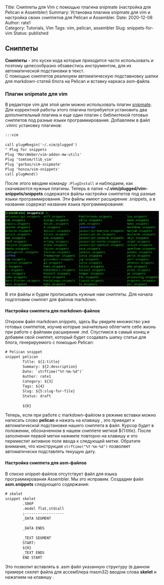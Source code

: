 Title: Сниппеты для Vim с помощью плагина snipmate (настройка для Pelican и Assembler)
Summary: Установка плагина snipmate для vim и настройка своих сниппетов для Pelican и Assembler.
Date: 2020-12-08
Author: rate1  
Category: Tutorials, Vim
Tags: vim, pelican, assembler
Slug: snippets-for-vim
Status: published
	
## Сниппеты
**Сниппеты** - это куски кода которые приходится часто использовать и поэтому целесообразно обзавестись инструментом, для их автоматической подстановки в текст.  
С помощью сниппетов реализуем автоматическую подставновку шапки для markdown-статей блога на Pelican и вставку каркаса asm-файла.  
### Плагин snipmate для vim
В редакторе vim для этой цели можно использовать плагин [snipmate](https://github.com/garbas/vim-snipmate "Страница плагина snipmate"). Для корректной работы этого плагина потребуется установить два дополнительный плагина и еще один плагин с библиотекой готовых сниппетов под разные языки программирования. Добавляем в файл .vimrc установку плагинов:  
```
:::vim

call plug#begin('~/.vim/plugged')
" Plug for snippets
Plug 'MarcWeber/vim-addon-mw-utils'
Plug 'tomtom/tlib_vim'
Plug 'garbas/vim-snipmate'
Plug 'honza/vim-snippets'
call plug#end()
```
После этого вводим команду ```:PlugInstall``` и наблюдаем, как скачиваются нужные плагины. Теперь в папке **~/.vim/plugged/vim-snippets/snippets** содержатся файлы настройки сниппетов под разные языки программирования. Эти файлы имеют расширение .snippets, а в названии содержат название языка программирования:  

![Файлы .snippets в папке snippets](/images/snippets-files.jpg "Файлы .snippets")

В эти файлы и будем прописывать нужные нам сниппеты. Для начала подготовим сниппет для файлов markdown.  
#### Настройка сниппета для markdown-файлов  
Откроем файл markdown.snippets, здесь Вы увидите множество уже готовых сниппетов, изучив которые значительно облегчите себе жизнь при работе с файлами расширения .md. Спустимся в самый конец и добавим свой сниппет, который будет создавать шапку статьи для блога, генерируемого с помощью Pelican:  
```
# Pelican snippet
snippet pelican
		Title: ${1:title}
		Summary: ${2:description}
		Date: `strftime("%Y-%m-%d")`
		Author: rate1  
		Category: ${3}
		Tags: ${4}
		Slug: ${5:slug-for-file}
		Status: draft
		
		${6}
```  
Теперь, если при работе с markdown-файлом в режиме вставки можно написать слово **pelican** и нажать на клавишу <Tab>, это приведет к автоматической подстановке нашего сниппета в файл. Курсор будет в положении, обозначенном в нашем сниппете меткой ${1:title}. После заполнения первой метки нажмите повторно на клавишу <Tab> и это переместит активное поле ввода к следующей метке. Обратите внимание, что конструкция `strftime("%Y-%m-%d")` позволяет автоматически подставлять текущую дату.  
#### Настройка сниппета для asm-файлов  
В списке snippet-файлов отсутствует файл для языка программирования Assembler. Мы это исправим. Создадим файл **asm.snippets** следующего содержания:  
```
# skelet
snippet skelet
		.586P
		.model flat,stdcall
		;------------------
		_DATA SEGMENT
		
		_DATA ENDS

		_TEXT SEGMENT
		START:
		${0}
		_TEXT ENDS
		END START
```  
Это позволит вставлять в .asm файл указанную структуру (в данном примере скелет файла для ассемблера masm32) вводом слова **skelet** и нажатием на клавишу <Tab>.

